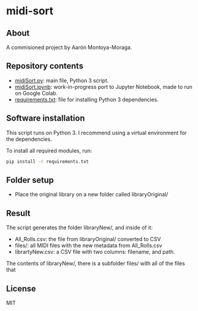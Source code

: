 # midi-sort

## About

A commisioned project by Aarón Montoya-Moraga.

## Repository contents

* [midiSort.py](./midiSort.py): main file, Python 3 script.
* [midiSort.ipynb](./midiSort.ipynb): work-in-progress port to Jupyter Notebook, made to run on Google Colab.
* [requirements.txt](./requirements.txt): file for installing Python 3 dependencies.

## Software installation

This script runs on Python 3. I recommend using a virtual environment for the dependencies.

To install all required modules, run:

```bash
pip install -r requirements.txt
```

## Folder setup

* Place the original library on a new folder called libraryOriginal/


## Result

The script generates the folder libraryNew/, and inside of it:

* All_Rolls.csv: the file from libraryOriginal/ converted to CSV
* files/: all MIDI files with the new metadata from All_Rolls.csv
* librartyNew.csv: a CSV file with two columns: filename, and path. 

The contents of libraryNew/, there is a subfolder files/ with all of the files that 

## License

MIT